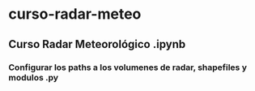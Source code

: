 # curso-radar-meteo

## Curso Radar Meteorológico .ipynb
### Configurar los paths a los volumenes de radar, shapefiles y modulos .py
